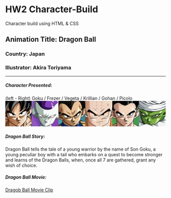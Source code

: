 # HW2 Character-Build
Character build using HTML & CSS

## Animation Title: Dragon Ball
### Country: Japan
### Illustrator: Akira Toriyama

***

##### Character Presented:
(left - Right) Goku / Frezer / Vegeta / Krillian / Gohan / Picolo
![dragon ball characters](images/db_sprites_col.jpg)

##### Dragon Ball Story:
Dragon Ball tells the tale of a young warrior by the name of Son Goku, a young peculiar boy with a tail who embarks on a quest to become stronger and learns of the Dragon Balls, when, once all 7 are gathered, grant any wish of choice.

##### Dragon Ball Movie:
[Dragob Ball Movie Clip](https://www.youtube.com/watch?v=Wx0QYmHfi6U)